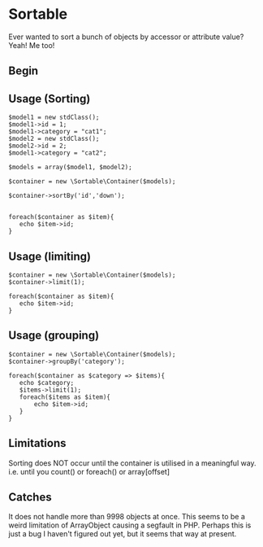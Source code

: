 # Sortable

Ever wanted to sort a bunch of objects by accessor or attribute value?
Yeah! Me too!

## Begin



## Usage (Sorting)

    $model1 = new stdClass();
    $model1->id = 1;
    $model1->category = "cat1";
    $model2 = new stdClass();
    $model2->id = 2;
    $model1->category = "cat2";

    $models = array($model1, $model2);

    $container = new \Sortable\Container($models);

    $container->sortBy('id','down');


    foreach($container as $item){
       echo $item->id;
    }

## Usage (limiting)

    $container = new \Sortable\Container($models);
    $container->limit(1);

    foreach($container as $item){
       echo $item->id;
    }


## Usage (grouping)

    $container = new \Sortable\Container($models);
    $container->groupBy('category');

    foreach($container as $category => $items){
       echo $category;
       $items->limit(1);
       foreach($items as $item){
           echo $item->id;
       }
    }


## Limitations

Sorting does NOT occur until the container is utilised in a meaningful way.
i.e. until you count() or foreach() or array[offset]

## Catches

It does not handle more than 9998 objects at once. This seems to be a weird limitation
of ArrayObject causing a segfault in PHP. Perhaps this is just a bug I haven't figured out
yet, but it seems that way at present.